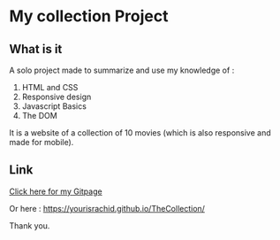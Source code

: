 # My collection Project #

## What is it ##

A solo project made to summarize and use my knowledge of :
   1. HTML and CSS
   2. Responsive design
   3. Javascript Basics
   4. The DOM

It is a website of a collection of 10 movies (which is also responsive and made for mobile).

## Link ##


[Click here for my Gitpage](https://yourisrachid.github.io/TheCollection/)

Or here : https://yourisrachid.github.io/TheCollection/

Thank you.
